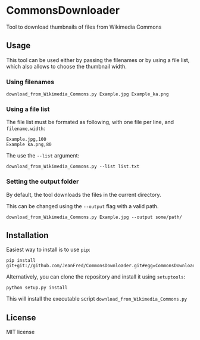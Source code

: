 CommonsDownloader
=================

Tool to download thumbnails of files from Wikimedia Commons 


Usage
-----

This tool can be used either by passing the filenames or by using a file list,
which also allows to choose the thumbnail width.

### Using filenames ###

    download_from_Wikimedia_Commons.py Example.jpg Example_ka.png


### Using a file list ###

The file list must be formated as following, with one file per line, and `filename,width`:

    Example.jpg,100
    Example ka.png,80

The use the `--list` argument:

    download_from_Wikimedia_Commons.py --list list.txt

### Setting the output folder ###

By default, the tool downloads the files in the current directory.

This can be changed using the `--output` flag with a valid path.

    download_from_Wikimedia_Commons.py Example.jpg --output some/path/


Installation
------------

Easiest way to install is to use `pip`:

    pip install git+git://github.com/JeanFred/CommonsDownloader.git#egg=CommonsDownloader

Alternatively, you can clone the repository and install it using `setuptools`:

    python setup.py install

This will install the executable script `download_from_Wikimedia_Commons.py`


License
-------
MIT license
